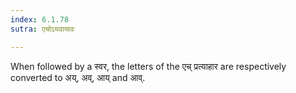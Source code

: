 ```yaml
---
index: 6.1.78
sutra: एचोऽयवायावः

---
```

When followed by a स्वर, the letters of the एच् प्रत्याहार are respectively converted to अय्, अव्, आय् and आव्.